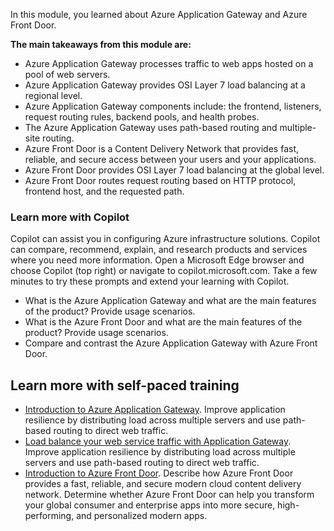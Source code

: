 In this module, you learned about Azure Application Gateway and Azure Front Door. 

**The main takeaways from this module are:**
- Azure Application Gateway processes traffic to web apps hosted on a pool of web servers. 
- Azure Application Gateway provides OSI Layer 7 load balancing at a regional level. 
- Azure Application Gateway components include: the frontend, listeners, request routing rules, backend pools, and health probes. 
- The Azure Application Gateway uses path-based routing and multiple-site routing.
- Azure Front Door is a Content Delivery Network that provides fast, reliable, and secure access between your users and your applications.
- Azure Front Door provides OSI Layer 7 load balancing at the global level.
- Azure Front Door routes request routing based on HTTP protocol, frontend host, and the requested path.

### Learn more with Copilot

Copilot can assist you in configuring Azure infrastructure solutions. Copilot can compare, recommend, explain, and research products and services where you need more information. Open a Microsoft Edge browser and choose Copilot (top right) or navigate to copilot.microsoft.com. Take a few minutes to try these prompts and extend your learning with Copilot.

- What is the Azure Application Gateway and what are the main features of the product? Provide usage scenarios. 
- What is the Azure Front Door and what are the main features of the product? Provide usage scenarios. 
- Compare and contrast the Azure Application Gateway with Azure Front Door.


## Learn more with self-paced training

- [Introduction to Azure Application Gateway](/training/modules/intro-to-azure-application-gateway/). Improve application resilience by distributing load across multiple servers and use path-based routing to direct web traffic.
- [Load balance your web service traffic with Application Gateway](/training/modules/load-balance-web-traffic-with-application-gateway/). Improve application resilience by distributing load across multiple servers and use path-based routing to direct web traffic.
- [Introduction to Azure Front Door](/training/modules/intro-to-azure-front-door/). Describe how Azure Front Door provides a fast, reliable, and secure modern cloud content delivery network. Determine whether Azure Front Door can help you transform your global consumer and enterprise apps into more secure, high-performing, and personalized modern apps.
